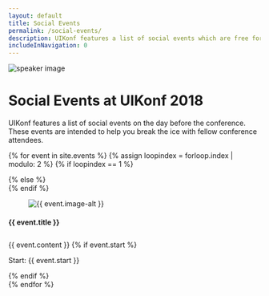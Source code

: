 ```yaml
---
layout: default
title: Social Events
permalink: /social-events/
description: UIKonf features a list of social events which are free for conference attendees
includeInNavigation: 0
---
```


<div class="headerimage uk-position-relative" style="background-image: url({{ site.baseurl }}/static/images/speakers-header-cropped.jpg);" data-uk-parallax="{bg: '-50'}">
  <img class="uk-invisible" src="{{ site.baseurl }}/static/images/speakers-header-cropped.jpg" alt="speaker image">
  <div class="uk-position-cover uk-flex uk-flex-center uk-flex-middle uk-flex-column">
    <div class="teaser">
	    <div class="uk-container uk-container-center">
				<div class="uk-grid">
        	<div class="uk-width-1-1">
        		<h1>Social Events at UIKonf 2018</h1>
			 	   	<p>UIKonf features a list of social events on the day before the conference. These events are intended to help you break the ice with fellow conference attendees.</p> 
					</div>
				</div>
			</div>
    </div>
  </div>
</div>


{% for event in site.events %}
{% assign loopindex = forloop.index | modulo: 2 %}
  {% if loopindex == 1 %}
  <div class="backshape opposite light-grey">
  {% else %}
  <div class="backshape opposite">
  {% endif %}	
		<div class="wrapper">
			<div class="uk-container uk-container-center uk-margin-large-top">
    		<div class="uk-grid">
	    		<div class="uk-width-medium-1-3 uk-width-small-1-1 uk-width-large-1-3">
      			<a name="{{ event.anchor }}"></a>
						<div class="box">
      				<figure class="uk-overlay uk-overlay-hover"><img src="/static/images/events/{{ event.image }}" alt="{{ event.image-alt }}"> </figure>
		        	<div  class="info-box small">
		          	<h4>{{ event.title }}</h4>
		        	</div>
		      	</div>
	      	</div> 
					<div class="uk-width-medium-2-3 uk-width-small-1-1 uk-width-large-2-3" style="padding-top:10px;">
						{{ event.content }}
	       		{% if event.start %}
	       			<p>Start: {{ event.start }}</p>
						{% endif %}	
	      	</div>
	  		</div>
			</div>
		</div>
	</div>
{% endfor %}

<!-- <div class="straight light-grey">
  <div class="wrapper">
    <div class="uk-container uk-container-center uk-margin-large-top">
        <div class="uk-width-1-1">
        <p>You can register your social event ticket through the confirmation email you received after registering your main conference ticket. </p>
            <p>If you already hold a UIKonf ticket, but haven't received an email to book an event ticket, <a href="mailto:questions@uikonf.com?subject=Social event tickets&body=Hi, I didn't receive the email to book a ticket for the social events. My UIKonf ticket reference is:" target="_blank">please contact us</a> with your booking reference.</p>
        <p>If you would like to guide one of the tours, <a href="mailto:questions@uikonf.com?subject=Social events guide">get in touch with us</a>.</p>
        </div>
    </div>
  </div>
</div> -->

